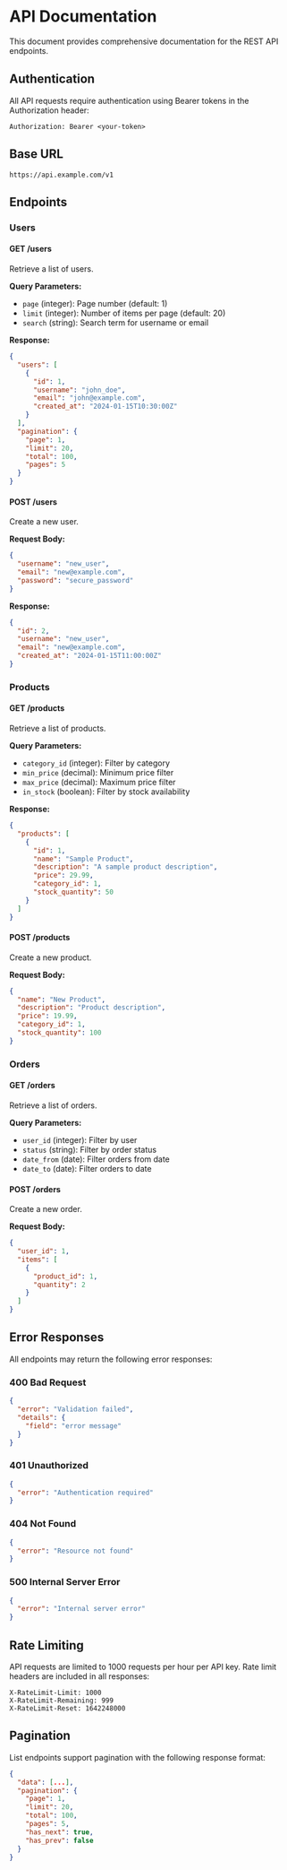 # API Documentation

This document provides comprehensive documentation for the REST API endpoints.

## Authentication

All API requests require authentication using Bearer tokens in the Authorization header:

```
Authorization: Bearer <your-token>
```

## Base URL

```
https://api.example.com/v1
```

## Endpoints

### Users

#### GET /users
Retrieve a list of users.

**Query Parameters:**
- `page` (integer): Page number (default: 1)
- `limit` (integer): Number of items per page (default: 20)
- `search` (string): Search term for username or email

**Response:**
```json
{
  "users": [
    {
      "id": 1,
      "username": "john_doe",
      "email": "john@example.com",
      "created_at": "2024-01-15T10:30:00Z"
    }
  ],
  "pagination": {
    "page": 1,
    "limit": 20,
    "total": 100,
    "pages": 5
  }
}
```

#### POST /users
Create a new user.

**Request Body:**
```json
{
  "username": "new_user",
  "email": "new@example.com",
  "password": "secure_password"
}
```

**Response:**
```json
{
  "id": 2,
  "username": "new_user",
  "email": "new@example.com",
  "created_at": "2024-01-15T11:00:00Z"
}
```

### Products

#### GET /products
Retrieve a list of products.

**Query Parameters:**
- `category_id` (integer): Filter by category
- `min_price` (decimal): Minimum price filter
- `max_price` (decimal): Maximum price filter
- `in_stock` (boolean): Filter by stock availability

**Response:**
```json
{
  "products": [
    {
      "id": 1,
      "name": "Sample Product",
      "description": "A sample product description",
      "price": 29.99,
      "category_id": 1,
      "stock_quantity": 50
    }
  ]
}
```

#### POST /products
Create a new product.

**Request Body:**
```json
{
  "name": "New Product",
  "description": "Product description",
  "price": 19.99,
  "category_id": 1,
  "stock_quantity": 100
}
```

### Orders

#### GET /orders
Retrieve a list of orders.

**Query Parameters:**
- `user_id` (integer): Filter by user
- `status` (string): Filter by order status
- `date_from` (date): Filter orders from date
- `date_to` (date): Filter orders to date

#### POST /orders
Create a new order.

**Request Body:**
```json
{
  "user_id": 1,
  "items": [
    {
      "product_id": 1,
      "quantity": 2
    }
  ]
}
```

## Error Responses

All endpoints may return the following error responses:

### 400 Bad Request
```json
{
  "error": "Validation failed",
  "details": {
    "field": "error message"
  }
}
```

### 401 Unauthorized
```json
{
  "error": "Authentication required"
}
```

### 404 Not Found
```json
{
  "error": "Resource not found"
}
```

### 500 Internal Server Error
```json
{
  "error": "Internal server error"
}
```

## Rate Limiting

API requests are limited to 1000 requests per hour per API key. Rate limit headers are included in all responses:

```
X-RateLimit-Limit: 1000
X-RateLimit-Remaining: 999
X-RateLimit-Reset: 1642248000
```

## Pagination

List endpoints support pagination with the following response format:

```json
{
  "data": [...],
  "pagination": {
    "page": 1,
    "limit": 20,
    "total": 100,
    "pages": 5,
    "has_next": true,
    "has_prev": false
  }
}
``` 